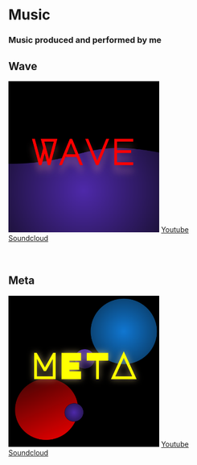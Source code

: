 # Music
### Music produced and performed by me

## Wave

<div align="left">
<img src="./albumart/wavew.svg" height="300em" width="300em"  />
<a href="">Youtube</a> <br>
<a href="">Soundcloud</a>
</div>

<br>
<br>

## Meta

<div align="left">
<img src="./albumart/meta.svg" height="300em" width="300em"  />
<a href="">Youtube</a> <br>
<a href="">Soundcloud</a>
</div>

